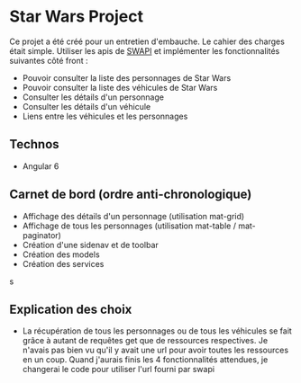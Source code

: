 # Star Wars Project

Ce projet a été créé pour un entretien d'embauche.
Le cahier des charges était simple.
Utiliser les apis de [SWAPI](https://swapi.co/documentation) et implémenter les fonctionnalités suivantes côté front :
- Pouvoir consulter la liste des personnages de Star Wars
- Pouvoir consulter la liste des véhicules de Star Wars
- Consulter les détails d'un personnage
- Consulter les détails d'un véhicule
- Liens entre les véhicules et les personnages

## Technos

- Angular 6 

## Carnet de bord (ordre anti-chronologique)

- Affichage des détails d'un personnage (utilisation mat-grid)
- Affichage de tous les personnages (utilisation mat-table / mat-paginator)
- Création d'une sidenav et de toolbar
- Création des models
- Création des services

s
## Explication des choix

- La récupération de tous les personnages ou de tous les véhicules se fait grâce
à autant de requêtes get que de ressources respectives.
Je n'avais pas bien vu qu'il y avait une url pour avoir toutes les ressources en un coup.
Quand j'aurais finis les 4 fonctionnalités attendues, je changerai le code pour utiliser
l'url fourni par swapi


